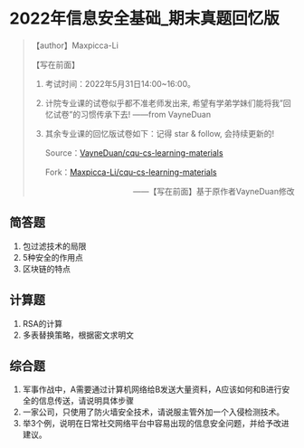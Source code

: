 # 2022年信息安全基础_期末真题回忆版

> 【author】Maxpicca-Li
>
> 【写在前面】
>
> 1. 考试时间：2022年5月31日14:00~16:00。
>
> 4. 计院专业课的试卷似乎都不准老师发出来, 希望有学弟学妹们能将我”回 忆试卷”的习惯传承下去! 
>    ——from VayneDuan
>
> 5. 其余专业课的回忆版试卷如下：记得 star & follow, 会持续更新的!
>
>    Source：[VayneDuan/cqu-cs-learning-materials](https://github.com/VayneDuan/cqu-cs-learning-materials)
>
>    Fork：[Maxpicca-Li/cqu-cs-learning-materials](https://github.com/Maxpicca-Li/cqu-cs-learning-materials)
>
> <p style="text-align:right;">——【写在前面】基于原作者VayneDuan修改</p>

## 简答题

1. 包过滤技术的局限
2. 5种安全的作用点
3. 区块链的特点

## 计算题

1. RSA的计算
2. 多表替换策略，根据密文求明文

## 综合题

1. 军事作战中，A需要通过计算机网络给B发送大量资料，A应该如何和B进行安全的信息传送，请说明具体步骤
2. 一家公司，只使用了防火墙安全技术，请说服主管外加一个入侵检测技术。
3. 举3个例，说明在日常社交网络平台中容易出现的信息安全问题，并给予改进建议。

